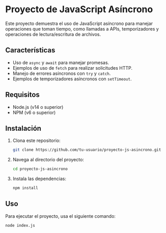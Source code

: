 # Proyecto de JavaScript Asíncrono

Este proyecto demuestra el uso de JavaScript asíncrono para manejar operaciones que toman tiempo, como llamadas a APIs, temporizadores y operaciones de lectura/escritura de archivos.

## Características

- Uso de `async` y `await` para manejar promesas.
- Ejemplos de uso de `fetch` para realizar solicitudes HTTP.
- Manejo de errores asíncronos con `try` y `catch`.
- Ejemplos de temporizadores asíncronos con `setTimeout`.

## Requisitos

- Node.js (v14 o superior)
- NPM (v6 o superior)

## Instalación

1. Clona este repositorio:
   ```bash
   git clone https://github.com/tu-usuario/proyecto-js-asincrono.git
   ```
2. Navega al directorio del proyecto:
   ```bash
   cd proyecto-js-asincrono
   ```
3. Instala las dependencias:
   ```bash
   npm install
   ```

## Uso

Para ejecutar el proyecto, usa el siguiente comando:

```bash
node index.js
```
